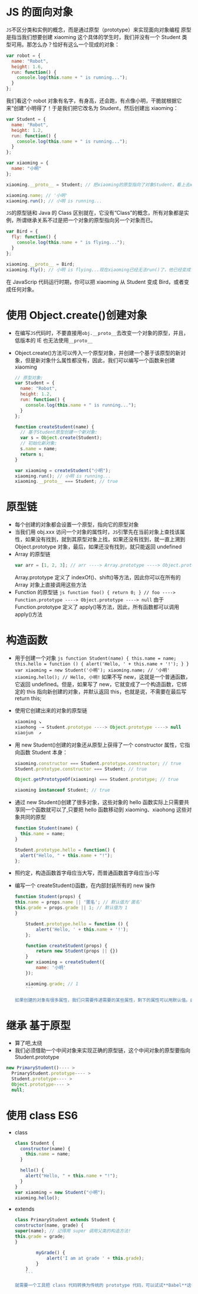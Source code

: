 # JS 的面向对象

`JS`不区分类和实例的概念，而是通过原型（prototype）来实现面向对象编程
原型是指当我们想要创建 xiaoming 这个具体的学生时，我们并没有一个 Student 类型可用。那怎么办？恰好有这么一个现成的对象：

```js
var robot = {
  name: "Robot",
  height: 1.6,
  run: function() {
    console.log(this.name + " is running...");
  }
};
```

我们看这个 robot 对象有名字，有身高，还会跑，有点像小明，干脆就根据它来“创建”小明得了！于是我们把它改名为 Student，然后创建出 xiaoming：

```js
var Student = {
  name: "Robot",
  height: 1.2,
  run: function() {
    console.log(this.name + " is running...");
  }
};

var xiaoming = {
  name: "小明"
};

xiaoming.__proto__ = Student; // 把xiaoming的原型指向了对象Student，看上去xiaoming仿佛是从Student继承下来的：

xiaoming.name; // '小明'
xiaoming.run(); // 小明 is running...
```

`JS`的原型链和 Java 的 Class 区别就在，它没有“Class”的概念，所有对象都是实例，所谓继承关系不过是把一个对象的原型指向另一个对象而已。

```js
var Bird = {
  fly: function() {
    console.log(this.name + " is flying...");
  }
};

xiaoming.__proto__ = Bird;
xiaoming.fly(); // 小明 is flying...现在xiaoming已经无法run()了，他已经变成了一只鸟：
```

在 JavaScrip 代码运行时期，你可以把 xiaoming 从 Student 变成 Bird，或者变成任何对象。

# 使用 Object.create()创建对象

- 在编写`JS`代码时，不要直接用`obj.__proto__`去改变一个对象的原型，并且，低版本的 IE 也无法使用`__proto__`
- Object.create()方法可以传入一个原型对象，并创建一个基于该原型的新对象，但是新对象什么属性都没有，因此，我们可以编写一个函数来创建 xiaoming

  ```js
  // 原型对象:
  var Student = {
    name: "Robot",
    height: 1.2,
    run: function() {
      console.log(this.name + " is running...");
    }
  };

  function createStudent(name) {
    // 基于Student原型创建一个新对象:
    var s = Object.create(Student);
    // 初始化新对象:
    s.name = name;
    return s;
  }

  var xiaoming = createStudent("小明");
  xiaoming.run(); // 小明 is running...
  xiaoming.__proto__ === Student; // true
  ```

# 原型链

- 每个创建的对象都会设置一个原型，指向它的原型对象
- 当我们用 obj.xxx 访问一个对象的属性时，`JS`引擎先在当前对象上查找该属性，如果没有找到，就到其原型对象上找，如果还没有找到，就一直上溯到 Object.prototype 对象，最后，如果还没有找到，就只能返回 undefined
- Array 的原型链
  ```js
  var arr = [1, 2, 3]; // arr ----> Array.prototype ----> Object.prototype ----> null
  ```
  Array.prototype 定义了 indexOf()、shift()等方法，因此你可以在所有的 Array 对象上直接调用这些方法
- Function 的原型链
  `js function foo() { return 0; } // foo ----> Function.prototype ----> Object.prototype ----> null`
  由于 Function.prototype 定义了 apply()等方法，因此，所有函数都可以调用 apply()方法

# 构造函数

- 用于创建一个对象
  `js function Student(name) { this.name = name; this.hello = function () { alert('Hello, ' + this.name + '!'); } } var xiaoming = new Student('小明'); xiaoming.name; // '小明' xiaoming.hello(); // Hello, 小明!`
  如果不写 new，这就是一个普通函数，它返回 undefined。但是，如果写了 new，它就变成了一个构造函数，它绑定的 this 指向新创建的对象，并默认返回 this，也就是说，不需要在最后写 return this;
- 使用它创建出来的对象的原型链

  ```js
  xiaoming ↘
  xiaohong -→ Student.prototype ----> Object.prototype ----> null
  xiaojun  ↗
  ```

- 用 new Student()创建的对象还从原型上获得了一个 constructor 属性，它指向函数 Student 本身：

  ```js
  xiaoming.constructor === Student.prototype.constructor; // true
  Student.prototype.constructor === Student; // true

  Object.getPrototypeOf(xiaoming) === Student.prototype; // true

  xiaoming instanceof Student; // true
  ```

- 通过 new Student()创建了很多对象，这些对象的 hello 函数实际上只需要共享同一个函数就可以了,只要把 hello 函数移动到 xiaoming、xiaohong 这些对象共同的原型

  ```js
  function Student(name) {
    this.name = name;
  }

  Student.prototype.hello = function() {
    alert("Hello, " + this.name + "!");
  };
  ```

- 照约定，构造函数首字母应当大写，而普通函数首字母应当小写

- 编写一个 createStudent()函数，在内部封装所有的 new 操作

  ````js
  function Student(props) {
  this.name = props.name || '匿名'; // 默认值为'匿名'
  this.grade = props.grade || 1; // 默认值为 1
  }

      Student.prototype.hello = function () {
          alert('Hello, ' + this.name + '!');
      };

      function createStudent(props) {
          return new Student(props || {})
      }
      var xiaoming = createStudent({
          name: '小明'
      });

      xiaoming.grade; // 1
      ```

  如果创建的对象有很多属性，我们只需要传递需要的某些属性，剩下的属性可以用默认值。由于参数是一个 Object，我们无需记忆参数的顺序。如果恰好从 JSON 拿到了一个对象，就可以直接创建出 xiaoming。
  ````

# 继承 基于原型

- 算了吧,太绕
- 我们必须借助一个中间对象来实现正确的原型链，这个中间对象的原型要指向 Student.prototype

```js
new PrimaryStudent()---- >
  PrimaryStudent.prototype---- >
  Student.prototype---- >
  Object.prototype---- >
  null;
```

# 使用 class ES6

- class

  ```js
  class Student {
    constructor(name) {
      this.name = name;
    }

    hello() {
      alert("Hello, " + this.name + "!");
    }
  }
  var xiaoming = new Student("小明");
  xiaoming.hello();
  ```

- extends

  ````js
  class PrimaryStudent extends Student {
  constructor(name, grade) {
  super(name); // 记得用 super 调用父类的构造方法!
  this.grade = grade;
  }

          myGrade() {
              alert('I am at grade ' + this.grade);
          }
      }
      ```

  就需要一个工具把 class 代码转换为传统的 prototype 代码，可以试试**Babel**这个工具
  ````
